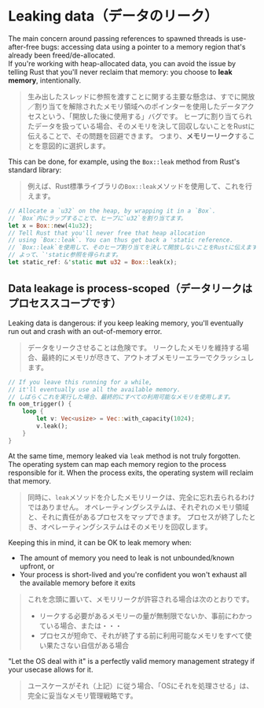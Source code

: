 # Leaking data（データのリーク）

The main concern around passing references to spawned threads is use-after-free bugs:
accessing data using a pointer to a memory region that's already been freed/de-allocated.\
If you're working with heap-allocated data, you can avoid the issue by
telling Rust that you'll never reclaim that memory: you choose to **leak memory**,
intentionally.

> 生み出したスレッドに参照を渡すことに関する主要な懸念は、すでに開放／割り当てを解除されたメモリ領域へのポインターを使用したデータアクセスという、「開放した後に使用する」バグです。
> ヒープに割り当てられたデータを扱っている場合、そのメモリを決して回収しないことをRustに伝えることで、その問題を回避できます。
> つまり、**メモリーリーク**することを意図的に選択します。

This can be done, for example, using the `Box::leak` method from Rust's standard library:

> 例えば、Rust標準ライブラリの`Box::leak`メソッドを使用して、これを行えます。

```rust
// Allocate a `u32` on the heap, by wrapping it in a `Box`.
// `Box`内にラップすることで、ヒープに`u32`を割り当てます。
let x = Box::new(41u32);
// Tell Rust that you'll never free that heap allocation
// using `Box::leak`. You can thus get back a 'static reference.
// `Box::leak`を使用して、そのヒープ割り当てを決して開放しないことをRustに伝えます。
// よって、`'static参照を得られます。
let static_ref: &'static mut u32 = Box::leak(x);
```

## Data leakage is process-scoped（データリークはプロセススコープです）

Leaking data is dangerous: if you keep leaking memory, you'll eventually
run out and crash with an out-of-memory error.

> データをリークさせることは危険です。
> リークしたメモリを維持する場合、最終的にメモリが尽きて、アウトオブメモリーエラーでクラッシュします。

```rust
// If you leave this running for a while,
// it'll eventually use all the available memory.
// しばらくこれを実行した場合、最終的にすべての利用可能なメモリを使用します。
fn oom_trigger() {
    loop {
        let v: Vec<usize> = Vec::with_capacity(1024);
        v.leak();
    }
}
```

At the same time, memory leaked via `leak` method is not truly forgotten.\
The operating system can map each memory region to the process responsible for it.
When the process exits, the operating system will reclaim that memory.

> 同時に、`leak`メソッドを介したメモリリークは、完全に忘れ去られるわけではありません。
> オペレーティングシステムは、それぞれのメモリ領域と、それに責任があるプロセスをマップできます。
> プロセスが終了したとき、オペレーティングシステムはそのメモリを回収します。

Keeping this in mind, it can be OK to leak memory when:

- The amount of memory you need to leak is not unbounded/known upfront, or
- Your process is short-lived and you're confident you won't exhaust
  all the available memory before it exits

> これを念頭に置いて、メモリリークが許容される場合は次のとおりです。
>
> - リークする必要があるメモリーの量が無制限でないか、事前にわかっている場合、または・・・
> - プロセスが短命で、それが終了する前に利用可能なメモリをすべて使い果たさない自信がある場合

"Let the OS deal with it" is a perfectly valid memory management strategy
if your usecase allows for it.

> ユースケースがそれ（上記）に従う場合、「OSにそれを処理させる」は、完全に妥当なメモリ管理戦略です。
